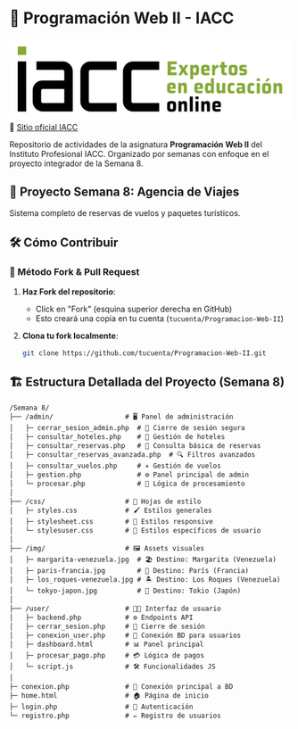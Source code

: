 # 🚀 Programación Web II - IACC

![Instituto Profesional IACC](img/Instituto_Profesional_IACC.png)  
🔗 [Sitio oficial IACC](https://www.iacc.cl/)

Repositorio de actividades de la asignatura **Programación Web II** del Instituto Profesional IACC. Organizado por semanas con enfoque en el proyecto integrador de la Semana 8.

## 🌟 Proyecto Semana 8: Agencia de Viajes
Sistema completo de reservas de vuelos y paquetes turísticos.

## 🛠️ Cómo Contribuir

### 🔹 Método Fork & Pull Request
1. **Haz Fork del repositorio**:
   - Click en "Fork" (esquina superior derecha en GitHub)
   - Esto creará una copia en tu cuenta (`tucuenta/Programacion-Web-II`)

2. **Clona tu fork localmente**:
   ```bash
   git clone https://github.com/tucuenta/Programacion-Web-II.git

## 🏗️ Estructura Detallada del Proyecto (Semana 8)

```plaintext
/Semana 8/
├── /admin/                  # 🖥️ Panel de administración
│   ├─ cerrar_sesion_admin.php  # 🚪 Cierre de sesión segura
│   ├─ consultar_hoteles.php    # 🏨 Gestión de hoteles
│   ├─ consultar_reservas.php   # 📅 Consulta básica de reservas
│   ├─ consultar_reservas_avanzada.php  # 🔍 Filtros avanzados
│   ├─ consultar_vuelos.php     # ✈️ Gestión de vuelos
│   ├─ gestion.php              # ⚙️ Panel principal de admin
│   └─ procesar.php             # 🔄 Lógica de procesamiento
│
├── /css/                    # 🎨 Hojas de estilo
│   ├─ styles.css            # 🖌️ Estilos generales
│   ├─ stylesheet.css        # 📱 Estilos responsive
│   └─ stylesuser.css        # 👤 Estilos específicos de usuario
│
├── /img/                    # 🖼️ Assets visuales
│   ├─ margarita-venezuela.jpg  # 🏖️ Destino: Margarita (Venezuela)
│   ├─ paris-francia.jpg        # 🗼 Destino: París (Francia)
│   ├─ los_roques-venezuela.jpg # 🏝️ Destino: Los Roques (Venezuela)
│   └─ tokyo-japon.jpg          # 🗾 Destino: Tokio (Japón)
│
├── /user/                   # 👨‍💻 Interfaz de usuario
│   ├─ backend.php           # ⚙️ Endpoints API
│   ├─ cerrar_sesion.php     # 🚪 Cierre de sesión
│   ├─ conexion_user.php     # 🔐 Conexión BD para usuarios
│   ├─ dashboard.html        # 📊 Panel principal
│   ├─ procesar_pago.php     # 💳 Lógica de pagos
│   └─ script.js             # 🛠️ Funcionalidades JS
│
├─ conexion.php              # 🔌 Conexión principal a BD
├─ home.html                 # 🏠 Página de inicio
├─ login.php                 # 🔑 Autenticación
└─ registro.php              # ✏️ Registro de usuarios